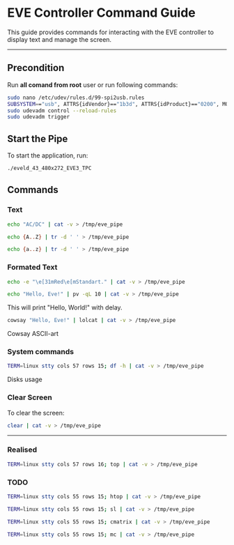 # EVE Controller Command Guide

This guide provides commands for interacting with the EVE controller to display text and manage the screen.

---

## Precondition

Run **all comand from root** user or run following commands:

```bash
sudo nano /etc/udev/rules.d/99-spi2usb.rules
SUBSYSTEM=="usb", ATTRS{idVendor}=="1b3d", ATTRS{idProduct}=="0200", MODE="0666"
sudo udevadm control --reload-rules
sudo udevadm trigger
```

## Start the Pipe

To start the application, run:

```bash
./eveld_43_480x272_EVE3_TPC
```

## Commands

### Text

```bash
echo "AC/DC" | cat -v > /tmp/eve_pipe
```

```bash
echo {A..Z} | tr -d ' ' > /tmp/eve_pipe
```

```bash
echo {a..z} | tr -d ' ' > /tmp/eve_pipe
```

### Formated Text

```bash
echo -e "\e[31mRed\e[mStandart." | cat -v > /tmp/eve_pipe
```

```bash
echo "Hello, Eve!" | pv -qL 10 | cat -v > /tmp/eve_pipe
```
This will print "Hello, World!" with delay.

```bash
cowsay "Hello, Eve!" | lolcat | cat -v > /tmp/eve_pipe
```
Cowsay ASCII-art

### System commands 

```bash
TERM=linux stty cols 57 rows 15; df -h | cat -v > /tmp/eve_pipe
```
Disks usage

### Clear Screen
To clear the screen:
```bash
clear | cat -v > /tmp/eve_pipe
```

---

### Realised 

```bash
TERM=linux stty cols 57 rows 16; top | cat -v > /tmp/eve_pipe
```

### TODO 

```bash
TERM=linux stty cols 55 rows 15; htop | cat -v > /tmp/eve_pipe
```

```bash
TERM=linux stty cols 55 rows 15; sl | cat -v > /tmp/eve_pipe
```

```bash
TERM=linux stty cols 55 rows 15; cmatrix | cat -v > /tmp/eve_pipe
```

```bash
TERM=linux stty cols 55 rows 15; mc | cat -v > /tmp/eve_pipe
```